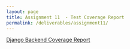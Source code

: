 ```yaml
---
layout: page
title: Assignment 11  - Test Coverage Report
permalink: /deliverables/assignment11/
---
```


<a href="https://samlempp.github.io/ZIP-Code-Lookup/deliverables/assignment11/coverage/backend/index.html">Django Backend Coverage Report</a>
